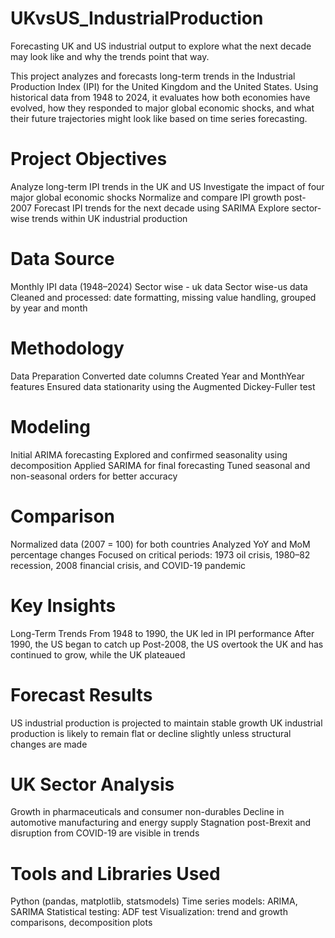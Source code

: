 # UKvsUS_IndustrialProduction
Forecasting UK and US industrial output to explore what the next decade may look like and why the trends point that way.

This project analyzes and forecasts long-term trends in the Industrial Production Index (IPI) for the United Kingdom and the United States. Using historical data from 1948 to 2024, it evaluates how both economies have evolved, how they responded to major global economic shocks, and what their future trajectories might look like based on time series forecasting.

# Project Objectives
Analyze long-term IPI trends in the UK and US
Investigate the impact of four major global economic shocks
Normalize and compare IPI growth post-2007
Forecast IPI trends for the next decade using SARIMA
Explore sector-wise trends within UK industrial production

# Data Source
Monthly IPI data (1948–2024)
Sector wise - uk data
Sector wise-us data
Cleaned and processed: date formatting, missing value handling, grouped by year and month

# Methodology
Data Preparation
Converted date columns
Created Year and MonthYear features
Ensured data stationarity using the Augmented Dickey-Fuller test
# Modeling
Initial ARIMA forecasting
Explored and confirmed seasonality using decomposition
Applied SARIMA for final forecasting
Tuned seasonal and non-seasonal orders for better accuracy
# Comparison
Normalized data (2007 = 100) for both countries
Analyzed YoY and MoM percentage changes
Focused on critical periods: 1973 oil crisis, 1980–82 recession, 2008 financial crisis, and COVID-19 pandemic

# Key Insights
Long-Term Trends
From 1948 to 1990, the UK led in IPI performance
After 1990, the US began to catch up
Post-2008, the US overtook the UK and has continued to grow, while the UK plateaued

# Forecast Results
US industrial production is projected to maintain stable growth
UK industrial production is likely to remain flat or decline slightly unless structural changes are made

# UK Sector Analysis
Growth in pharmaceuticals and consumer non-durables
Decline in automotive manufacturing and energy supply
Stagnation post-Brexit and disruption from COVID-19 are visible in trends

# Tools and Libraries Used
Python (pandas, matplotlib, statsmodels)
Time series models: ARIMA, SARIMA
Statistical testing: ADF test
Visualization: trend and growth comparisons, decomposition plots



